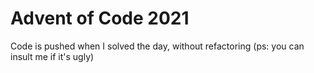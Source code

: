 # Advent of Code 2021

Code is pushed when I solved the day, without refactoring (ps: you can insult me
if it's ugly)
